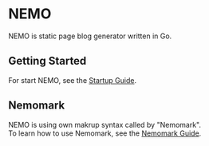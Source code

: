 # NEMO
NEMO is static page blog generator written in Go.

## Getting Started
For start NEMO, see the [Startup Guide](docs/STARTMEUP.md).

## Nemomark
NEMO is using own makrup syntax called by "Nemomark". <br />
To learn how to use Nemomark, see the [Nemomark Guide](docs/MARKGUIDE.md).
